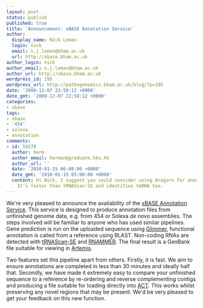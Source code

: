 ```yaml
---
layout: post
status: publish
published: true
title: 'Announcement: xBASE Annotation Service'
author:
  display_name: Nick Loman
  login: nick
  email: n.j.loman@bham.ac.uk
  url: http://xbase.bham.ac.uk
author_login: nick
author_email: n.j.loman@bham.ac.uk
author_url: http://xbase.bham.ac.uk
wordpress_id: 195
wordpress_url: http://pathogenomics.bham.ac.uk/blog/?p=195
date: '2009-12-07 23:58:12 +0000'
date_gmt: '2009-12-07 22:58:12 +0000'
categories:
- xbase
tags:
- xbase
- '454'
- solexa
- annotation
comments:
- id: 59278
  author: herm
  author_email: herman@graduate.hku.hk
  author_url: ''
  date: '2010-01-15 06:08:00 +0000'
  date_gmt: '2010-01-15 05:08:00 +0000'
  content: Hi Nick, I suggest you could consider using Aragorn for annotation of ncRNA.
    It's faster than tRNAScan-SE and identifies tmRNA too.
---
```

<p>We're very pleased to announce the availability of the <a href="http://xbase.ac.uk/annotation/">xBASE Annotation Service</a>. This service is designed to produce annotation files from unfinished genome data, e.g. from 454 or Solexa <em>de novo</em> assemblies. The steps involved will be familiar to anyone who has used similar pipelines. Gene prediction is run on the uploaded sequence using <a href="http://www.cbcb.umd.edu/software/glimmer/">Glimmer</a>, functional annotation is called from a reference using BLAST. Non-coding RNAs are detected with <a href="http://lowelab.ucsc.edu/tRNAscan-SE/">tRNAScan-SE</a> and <a href="http://www.cbs.dtu.dk/services/RNAmmer/">RNAMMER</a>. The final result is a GenBank file suitable for viewing in <a href="http://www.sanger.ac.uk/Software/Artemis/v11/">Artemis</a>.</p>
<p>Two features set this pipeline apart from others. Firstly, it is fast. We aim to ensure annotations are completed in less than 30 minutes and ideally half that. Secondly, we have made it extremely easy to compare your unfinished sequence to a reference by re-ordering and reverse complementing contigs and producing a file suitable for loading directly into <a href="http://www.sanger.ac.uk/Software/ACT/">ACT</a>. This works whilst preserving any novel regions that may be present. We'd be very pleased to get your feedback on this new function.</p>
